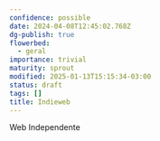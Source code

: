 ```yaml
---
confidence: possible
date: 2024-04-08T12:45:02.768Z
dg-publish: true
flowerbed:
  - geral
importance: trivial
maturity: sprout
modified: 2025-01-13T15:15:34-03:00
status: draft
tags: []
title: Indieweb
---
```


Web Independente
